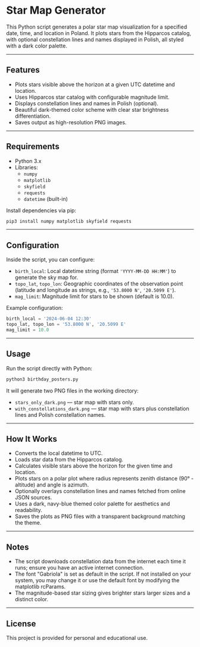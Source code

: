 # Star Map Generator

This Python script generates a polar star map visualization for a specified date, time, and location in Poland. It plots stars from the Hipparcos catalog, with optional constellation lines and names displayed in Polish, all styled with a dark color palette.

---

## Features

- Plots stars visible above the horizon at a given UTC datetime and location.
- Uses Hipparcos star catalog with configurable magnitude limit.
- Displays constellation lines and names in Polish (optional).
- Beautiful dark-themed color scheme with clear star brightness differentiation.
- Saves output as high-resolution PNG images.

---

## Requirements

- Python 3.x
- Libraries:
  - `numpy`
  - `matplotlib`
  - `skyfield`
  - `requests`
  - `datetime` (built-in)

Install dependencies via pip:

```bash
pip3 install numpy matplotlib skyfield requests
````

---

## Configuration

Inside the script, you can configure:

* `birth_local`: Local datetime string (format `'YYYY-MM-DD HH:MM'`) to generate the sky map for.
* `topo_lat`, `topo_lon`: Geographic coordinates of the observation point (latitude and longitude as strings, e.g., `'53.8000 N'`, `'20.5099 E'`).
* `mag_limit`: Magnitude limit for stars to be shown (default is 10.0).

Example configuration:

```python
birth_local = '2024-06-04 12:30'
topo_lat, topo_lon = '53.8000 N', '20.5099 E'
mag_limit = 10.0
```

---

## Usage

Run the script directly with Python:

```bash
python3 birthday_posters.py
```

It will generate two PNG files in the working directory:

* `stars_only_dark.png` — star map with stars only.
* `with_constellations_dark.png` — star map with stars plus constellation lines and Polish constellation names.

---

## How It Works

* Converts the local datetime to UTC.
* Loads star data from the Hipparcos catalog.
* Calculates visible stars above the horizon for the given time and location.
* Plots stars on a polar plot where radius represents zenith distance (90° - altitude) and angle is azimuth.
* Optionally overlays constellation lines and names fetched from online JSON sources.
* Uses a dark, navy-blue themed color palette for aesthetics and readability.
* Saves the plots as PNG files with a transparent background matching the theme.

---

## Notes

* The script downloads constellation data from the internet each time it runs; ensure you have an active internet connection.
* The font "Gabriola" is set as default in the script. If not installed on your system, you may change it or use the default font by modifying the matplotlib rcParams.
* The magnitude-based star sizing gives brighter stars larger sizes and a distinct color.

---

## License

This project is provided for personal and educational use.

